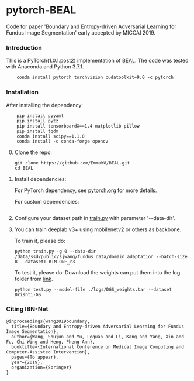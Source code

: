 # pytorch-BEAL

Code for paper 'Boundary and Entropy-driven Adversarial
Learning for Fundus Image Segmentation' early accepted by MICCAI 2019.

### Introduction
This is a PyTorch(1.0.1.post2) implementation of [BEAL](https://github.com/EmmaW8/BEAL). 
The code was tested with Anaconda and Python 3.7.1.
```Shell
    conda install pytorch torchvision cudatoolkit=9.0 -c pytorch
```

### Installation

After installing the dependency:    
``` Shell
    pip install pyyaml
    pip install pytz
    pip install tensorboardX==1.4 matplotlib pillow 
    pip install tqdm
    conda install scipy==1.1.0
    conda install -c conda-forge opencv
```

0. Clone the repo:
    ```Shell
    git clone https://github.com/EmmaW8/BEAL.git
    cd BEAL
    ```

1. Install dependencies:

    For PyTorch dependency, see [pytorch.org](https://pytorch.org/) for more details.

    For custom dependencies:
    ```Shell
    
    ```

2. Configure your dataset path in [train.py](https://github.com/EmmaW8/BEAL/blob/master/train.py) with parameter '--data-dir'.

3. You can train deeplab v3+ using mobilenetv2 or others as backbone.

    To train it, please do:
    ```Shell
    python train.py -g 0 --data-dir /data/ssd/public/sjwang/fundus_data/domain_adaptation --batch-size 8 --datasetT RIM-ONE_r3
    ```
    To test it, please do:
    Download the weights can put them into the log folder from [link](https://drive.google.com/open?id=1ZPLX937VT31KOZLtIOZjc2IBpnZIYawU).
    ```Shell
    python test.py --model-file ./logs/DGS_weights.tar --dataset Drishti-GS
    ```


### Citing IBN-Net
``` 
@inproceedings{wang2019boundary,
  title={Boundary and Entropy-driven Adversarial Learning for Fundus Image Segmentation},
  author={Wang, Shujun and Yu, Lequan and Li, Kang and Yang, Xin and Fu, Chi-Wing and Heng, Pheng-Ann},
  booktitle={International Conference on Medical Image Computing and Computer-Assisted Intervention},
  pages={To appear},
  year={2019},
  organization={Springer}
}
``` 

